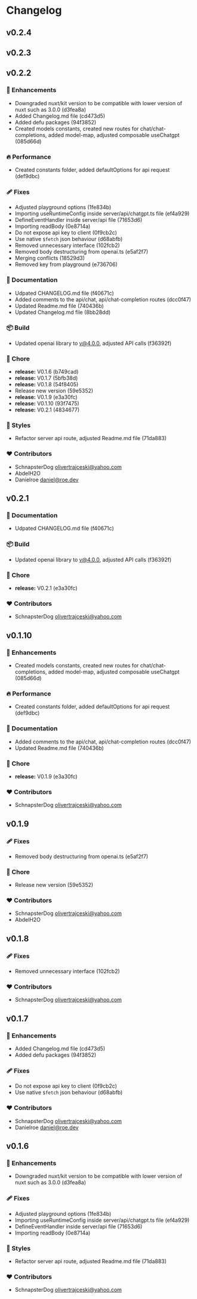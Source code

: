 
# Changelog

## v0.2.4

## v0.2.3

## v0.2.2


### 🚀 Enhancements

  - Downgraded nuxt/kit version to be compatible with lower version of nuxt such as 3.0.0 (d3fea8a)
  - Added Changelog.md file (cd473d5)
  - Added defu packages (94f3852)
  - Created models constants, created new routes for chat/chat-completions, added model-map, adjusted composable useChatgpt (085d66d)

### 🔥 Performance

  - Created constants folder, added defaultOptions for api request (def9dbc)

### 🩹 Fixes

  - Adjusted playground options (1fe834b)
  - Importing useRuntimeConfig inside server/api/chatgpt.ts file (ef4a929)
  - DefineEventHandler inside server/api file (71653d6)
  - Importing readBody (0e8714a)
  - Do not expose api key to client (0f9cb2c)
  - Use native `$fetch` json behaviour (d68abfb)
  - Removed unnecessary interface (102fcb2)
  - Removed body destructuring from openai.ts (e5af2f7)
  - Merging conflicts (18529d3)
  - Removed key from playground (e736706)

### 📖 Documentation

  - Udpated CHANGELOG.md file (f40671c)
  - Added comments to the api/chat, api/chat-completion routes (dcc0f47)
  - Updated Readme.md file (740436b)
  - Updated Changelog.md file (8bb28dd)

### 📦 Build

  - Updated openai library to v@4.0.0, adjusted API calls (f36392f)

### 🏡 Chore

  - **release:** V0.1.6 (b749cad)
  - **release:** V0.1.7 (5bfb38d)
  - **release:** V0.1.8 (54f8405)
  - Release new version (59e5352)
  - **release:** V0.1.9 (e3a30fc)
  - **release:** V0.1.10 (93f7475)
  - **release:** V0.2.1 (4834677)

### 🎨 Styles

  - Refactor server api route, adjusted Readme.md file (71da883)

### ❤️  Contributors

- SchnapsterDog <olivertrajceski@yahoo.com>
- AbdelH2O 
- Danielroe <daniel@roe.dev>

## v0.2.1

### 📖 Documentation

  - Udpated CHANGELOG.md file (f40671c)

### 📦 Build

  - Updated openai library to v@4.0.0, adjusted API calls (f36392f)

### 🏡 Chore

  - **release:** V0.2.1 (e3a30fc)

### ❤️  Contributors

- SchnapsterDog <olivertrajceski@yahoo.com>

## v0.1.10


### 🚀 Enhancements

  - Created models constants, created new routes for chat/chat-completions, added model-map, adjusted composable useChatgpt (085d66d)

### 🔥 Performance

  - Created constants folder, added defaultOptions for api request (def9dbc)

### 📖 Documentation

  - Added comments to the api/chat, api/chat-completion routes (dcc0f47)
  - Updated Readme.md file (740436b)

### 🏡 Chore

  - **release:** V0.1.9 (e3a30fc)

### ❤️  Contributors

- SchnapsterDog <olivertrajceski@yahoo.com>

## v0.1.9


### 🩹 Fixes

  - Removed body destructuring from openai.ts (e5af2f7)

### 🏡 Chore

  - Release new version (59e5352)

### ❤️  Contributors

- SchnapsterDog <olivertrajceski@yahoo.com>
- AbdelH2O

## v0.1.8


### 🩹 Fixes

  - Removed unnecessary interface (102fcb2)

### ❤️  Contributors

- SchnapsterDog <olivertrajceski@yahoo.com>

## v0.1.7


### 🚀 Enhancements

  - Added Changelog.md file (cd473d5)
  - Added defu packages (94f3852)

### 🩹 Fixes

  - Do not expose api key to client (0f9cb2c)
  - Use native `$fetch` json behaviour (d68abfb)

### ❤️  Contributors

- SchnapsterDog <olivertrajceski@yahoo.com>
- Danielroe <daniel@roe.dev>

## v0.1.6


### 🚀 Enhancements

  - Downgraded nuxt/kit version to be compatible with lower version of nuxt such as 3.0.0 (d3fea8a)

### 🩹 Fixes

  - Adjusted playground options (1fe834b)
  - Importing useRuntimeConfig inside server/api/chatgpt.ts file (ef4a929)
  - DefineEventHandler inside server/api file (71653d6)
  - Importing readBody (0e8714a)

### 🎨 Styles

  - Refactor server api route, adjusted Readme.md file (71da883)

### ❤️  Contributors

- SchnapsterDog <olivertrajceski@yahoo.com>

